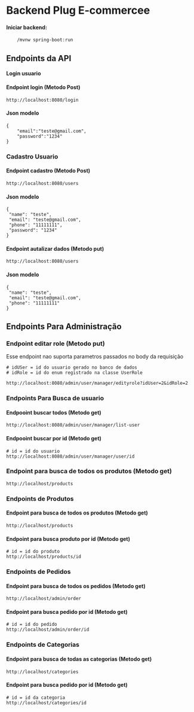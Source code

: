 # Backend Plug E-commercee

#### Iniciar backend:
```
    /mvnw spring-boot:run
```

## Endpoints da API

#### Login usuario

#### Endpoint login (Metodo Post)
```
http://localhost:8080/login
```

#### Json modelo
```
{
    "email":"teste@gmail.com",
    "password":"1234"
}
```

### Cadastro Usuario

#### Endpoint cadastro (Metodo Post)

```
http://localhost:8080/users
```

#### Json modelo
```
{
 "name": "teste",
 "email": "teste@gmail.com",
 "phone": "11111111",
 "password": "1234"
} 
```


#### Endpoint autalizar dados (Metodo put)

```
http://localhost:8080/users
```

#### Json modelo
```
{
 "name": "teste",
 "email": "teste@gmail.com",
 "phone": "11111111"
} 
```

## Endpoints Para Administração

### Endpoint editar role (Metodo put)

Esse endpoint nao suporta parametros passados no body da requisição

```
# idUSer = id do usuario gerado no banco de dados
# idRole = id do enum registrado na classe UserRole

http://localhost:8080/admin/user/manager/edityrole?idUser=2&idRole=2
```


### Endpoints Para Busca de usuario

#### Endpooint buscar todos (Metodo get)

```
http://localhost:8080/admin/user/manager/list-user
```

#### Endpooint buscar por id (Metodo get)

```
# id = id do usuario
http://localhost:8080/admin/user/manager/user/id
```

### Endpoint para busca de todos os produtos (Metodo get)

```
http://localhost/products
```

### Endpoints de Produtos
#### Endpoint para busca de todos os produtos (Metodo get)

```
http://localhost/products
```

#### Endpoint para busca produto por id (Metodo get)

```
# id = id do produto
http://localhost/products/id
```
### Endpoints de Pedidos
#### Endpoint para busca de todos os pedidos (Metodo get)

```
http://localhost/admin/order
```

#### Endpoint para busca pedido por id (Metodo get)

```
# id = id do pedido
http://localhost/admin/order/id
```
### Endpoints de Categorias
#### Endpoint para busca de todas as categorias (Metodo get)

```
http://localhost/categories
```

#### Endpoint para busca pedido por id (Metodo get)

```
# id = id da categoria
http://localhost/categories/id
```


